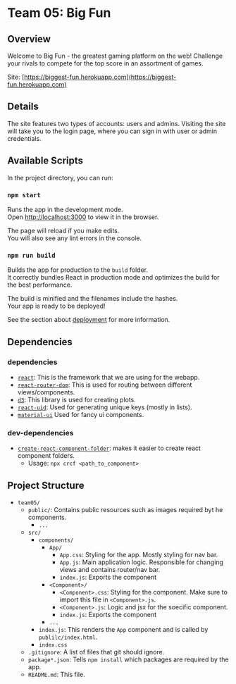 # Team 05: Big Fun

## Overview

Welcome to Big Fun - the greatest gaming platform on the web!
Challenge your rivals to compete for the top score in an assortment of games.

Site: [https://biggest-fun.herokuapp.com](https://biggest-fun.herokuapp.com)

## Details

The site features two types of accounts: users and admins.
Visiting the site will take you to the login page, where you can sign in with user or admin credentials.

## Available Scripts

In the project directory, you can run:

### `npm start`

Runs the app in the development mode.\
Open [http://localhost:3000](http://localhost:3000) to view it in the browser.

The page will reload if you make edits.\
You will also see any lint errors in the console.

### `npm run build`

Builds the app for production to the `build` folder.\
It correctly bundles React in production mode and optimizes the build for the best performance.

The build is minified and the filenames include the hashes.\
Your app is ready to be deployed!

See the section about [deployment](https://facebook.github.io/create-react-app/docs/deployment) for more information.


## Dependencies
### dependencies
- [`react`](https://reactjs.org/docs/getting-started.html): This is the framework that we are using for the webapp.
- [`react-router-dom`](https://reactrouter.com/web/guides/quick-start): This is used for routing between different views/components.
- [`d3`](https://d3js.org/): This library is used for creating plots.
- [`react-uid`](https://www.npmjs.com/package/react-uid): Used for generating unique keys (mostly in lists).
- [`material-ui`](https://material-ui.com/) Used for fancy ui components.

### dev-dependencies
- [`create-react-component-folder`](https://www.npmjs.com/package/create-react-component-folder): makes it easier to create react component folders.
  - Usage: `npx crcf <path_to_component>`

## Project Structure
- `team05/`
  - `public/`: Contains public resources such as images required byt he components.
    - `...`
  - `src/`
    - `components/`
      - `App/`
        - `App.css`: Styling for the app. Mostly styling for nav bar.
        - `App.js`: Main application logic. Responsible for changing views and contains router/nav bar.
        - `index.js`: Exports the component
      - `<Component>/`
        - `<Component>.css`: Styling for the component. Make sure to import this file in `<Component>.js`.
        - `<Component>.js`: Logic and jsx for the soecific component.
        - `index.js`: Exports the component
      - `...`
    - `index.js`: This renders the `App` component and is called by `publilc/index.html`.
    - `index.css`
  - `.gitignore`: A list of files that git should ignore.
  - `package*.json`: Tells `npm install` which packages are required by the app.
  - `README.md`: This file.